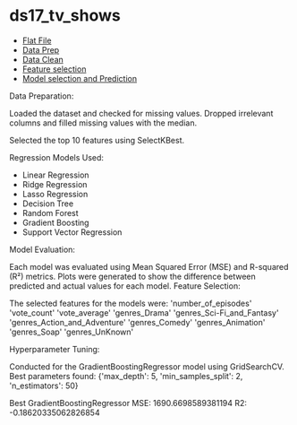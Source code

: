 # ds17_tv_shows
+ [Flat File](https://github.com/mosheharary/ds17_tv_shows/blob/main//tv_flat_file.ipynb)
+ [Data Prep](https://github.com/mosheharary/ds17_tv_shows/blob/main/tv_data_prep.ipynb)
+ [Data Clean](https://github.com/mosheharary/ds17_tv_shows/blob/main/tv_data_cleansing.ipynb)
+ [Feature selection](https://github.com/mosheharary/ds17_tv_shows/blob/main/tv_feature_selection.ipynb)
+ [Model selection  and Prediction](https://github.com/mosheharary/ds17_tv_shows/blob/main/tv_model_selection_and_prediction.ipynb)


Data Preparation:

Loaded the dataset and checked for missing values.
Dropped irrelevant columns and filled missing values with the median.

Selected the top 10 features using SelectKBest.

Regression Models Used:

+ Linear Regression
+ Ridge Regression
+ Lasso Regression
+ Decision Tree
+ Random Forest
+ Gradient Boosting
+ Support Vector Regression

Model Evaluation:

Each model was evaluated using Mean Squared Error (MSE) and R-squared (R²) metrics.
Plots were generated to show the difference between predicted and actual values for each model.
Feature Selection:

The selected features for the models were: 
  'number_of_episodes'
  'vote_count'
  'vote_average'
  'genres_Drama'
  'genres_Sci-Fi_and_Fantasy'
  'genres_Action_and_Adventure'
  'genres_Comedy'
  'genres_Animation'
  'genres_Soap'
  'genres_UnKnown'

Hyperparameter Tuning:

Conducted for the GradientBoostingRegressor model using GridSearchCV.
Best parameters found: {'max_depth': 5, 'min_samples_split': 2, 'n_estimators': 50}

Best GradientBoostingRegressor 
  MSE: 1690.6698589381194
  R2: -0.18620335062826854


